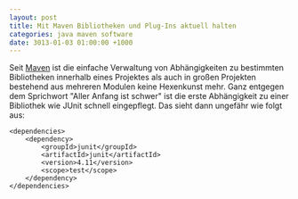 ```yaml
---
layout: post
title: Mit Maven Bibliotheken und Plug-Ins aktuell halten
categories: java maven software
date: 3013-01-03 01:00:00 +1000
---
```


Seit [Maven](http://maven.apache.org/) ist die einfache Verwaltung von Abhängigkeiten zu bestimmten Bibliotheken innerhalb eines Projektes als auch in großen Projekten bestehend aus mehreren Modulen keine Hexenkunst mehr. Ganz entgegen dem Sprichwort "Aller Anfang ist schwer" ist die erste Abhängigkeit zu einer Bibliothek wie JUnit schnell eingepflegt. Das sieht dann ungefähr wie folgt aus:

    <dependencies>
        <dependency>
            <groupId>junit</groupId>
            <artifactId>junit</artifactId>
            <version>4.11</version>
            <scope>test</scope>
        </dependency>
    </dependencies>
